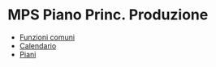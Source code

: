 # MPS Piano Princ. Produzione
- [Funzioni comuni](Sorgenti/MB/DOC_OPE/MPBASE.md)
- [Calendario](Sorgenti/MB/DOC_OPE/MPCALE.md)
- [Piani](Sorgenti/MB/DOC_OPE/MPPIAN.md)
